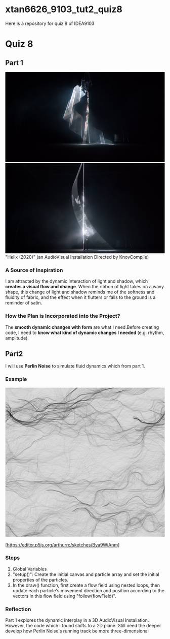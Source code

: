 
# xtan6626_9103_tut2_quiz8
Here is a repository for quiz 8 of IDEA9103

# Quiz 8

## Part 1
![the first image about installation](readmeImages\installation_1.png)
![the second image about installation](readmeImages\installation_2.png)
"Helix (2020)" (an AudioVisual Installation Directed by KnovCompile)

### A Source of Inspiration

I am attracted by the dynamic interaction of light and shadow, which **creates a visual flow and change**. When the ribbon of light takes on a wavy shape, this change of light and shadow reminds me of the softness and fluidity of fabric, and the effect when it flutters or falls to the ground is a reminder of satin.

### How the Plan is Incorporated into the Project?

The **smooth dynamic changes with form** are what I need.Before creating code, I need to **know what kind of dynamic changes I needed** (e.g. rhythm, amplitude).

## Part2

I will use **Perlin Noise** to simulate fluid dynamics which from part 1.

### Example

![example of Perlin Noise](readmeImages\example_of_perlinNoise.png)

[https://editor.p5js.org/arthurrc/sketches/Bya9WiAnm]

### Steps

1. Global Variables
2. "setup()": Create the initial canvas and particle array and set the initial properties of the particles.
3. In the draw() function, first create a flow field using nested loops, then update each particle's movement direction and position according to the vectors in this flow field using "follow(flowField)".

### Reflection

Part 1 explores the dynamic interplay in a 3D AudioVisual Installation. However, the code which I found shifts to a 2D plane. Still need the deeper develop how Perlin Noise's running track be more three-dimensional



